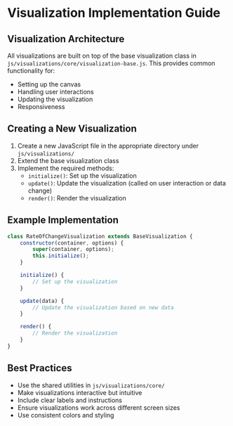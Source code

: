 # Visualization Implementation Guide

## Visualization Architecture

All visualizations are built on top of the base visualization class in `js/visualizations/core/visualization-base.js`. This provides common functionality for:

- Setting up the canvas
- Handling user interactions
- Updating the visualization
- Responsiveness

## Creating a New Visualization

1. Create a new JavaScript file in the appropriate directory under `js/visualizations/`
2. Extend the base visualization class
3. Implement the required methods:
   - `initialize()`: Set up the visualization
   - `update()`: Update the visualization (called on user interaction or data change)
   - `render()`: Render the visualization

## Example Implementation

```javascript
class RateOfChangeVisualization extends BaseVisualization {
    constructor(container, options) {
        super(container, options);
        this.initialize();
    }

    initialize() {
        // Set up the visualization
    }

    update(data) {
        // Update the visualization based on new data
    }

    render() {
        // Render the visualization
    }
}
```

## Best Practices

- Use the shared utilities in `js/visualizations/core/`
- Make visualizations interactive but intuitive
- Include clear labels and instructions
- Ensure visualizations work across different screen sizes
- Use consistent colors and styling

